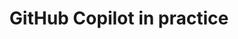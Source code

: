 ---
title: GitHub Copilot in practice
intro: 'ADD INTRO.'
versions:
  fpt: '*'
  ghec: '*'
topics:
  - Copilot
shortTitle: GitHub Copilot in practice
---